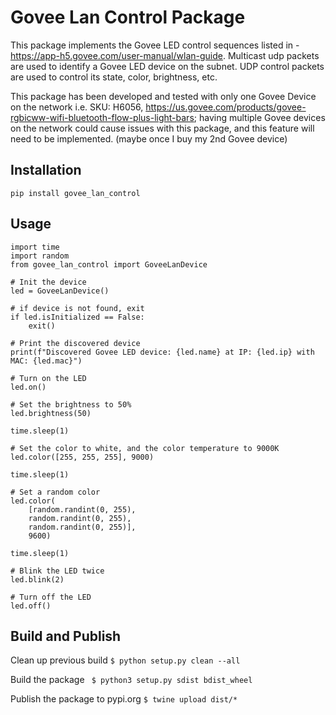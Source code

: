# Govee Lan Control Package

This package implements the Govee LED control sequences listed in - https://app-h5.govee.com/user-manual/wlan-guide. Multicast udp packets are used to identify a Govee LED device on the subnet. UDP control packets are used to control its state, color, brightness, etc.

This package has been developed and tested with only one Govee Device on the network i.e. SKU: H6056, https://us.govee.com/products/govee-rgbicww-wifi-bluetooth-flow-plus-light-bars; having multiple Govee devices on the network could cause issues with this package, and this feature will need to be implemented. (maybe once I buy my 2nd Govee device) 

## Installation
```pip install govee_lan_control```

## Usage

```
import time
import random
from govee_lan_control import GoveeLanDevice

# Init the device
led = GoveeLanDevice()

# if device is not found, exit
if led.isInitialized == False:
    exit()

# Print the discovered device
print(f"Discovered Govee LED device: {led.name} at IP: {led.ip} with MAC: {led.mac}")

# Turn on the LED
led.on()

# Set the brightness to 50%
led.brightness(50)

time.sleep(1)

# Set the color to white, and the color temperature to 9000K
led.color([255, 255, 255], 9000)

time.sleep(1)

# Set a random color
led.color(
    [random.randint(0, 255), 
    random.randint(0, 255), 
    random.randint(0, 255)], 
    9600)

time.sleep(1)

# Blink the LED twice
led.blink(2)

# Turn off the LED
led.off()
```


## Build and Publish

Clean up previous build
```$ python setup.py clean --all```

Build the package
``` $ python3 setup.py sdist bdist_wheel```

Publish the package to pypi.org
``` $ twine upload dist/* ```
